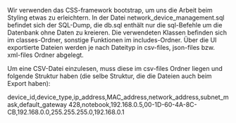 Wir verwenden das CSS-framework bootstrap, um uns die Arbeit beim Styling etwas zu erleichtern.
In der Datei network_device_management.sql befindet sich der SQL-Dump, die db.sql enthält nur die sql-Befehle um die Datenbank ohne Daten zu kreieren.
Die verwendeten Klassen befinden sich im classes-Ordner, sonstige Funktionen im includes-Ordner.
Über die UI exportierte Dateien werden je nach Dateityp in csv-files, json-files bzw. xml-files Ordner abgelegt.

Um eine CSV-Datei einzulesen, muss diese im csv-files Ordner liegen und folgende Struktur haben (die selbe Struktur, die die Dateien auch beim Export haben):

device_id,device_type,ip_address,MAC_address,network_address,subnet_mask,default_gateway
428,notebook,192.168.0.5,00-1D-60-4A-8C-CB,192.168.0.0,255.255.255.0,192.168.0.1
